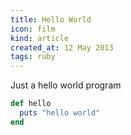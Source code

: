```yaml
---
title: Hello World
icon: film
kind: article
created_at: 12 May 2013
tags: ruby
---
```

Just a hello world program

~~~ ruby
def hello
  puts "hello world"
end
~~~
